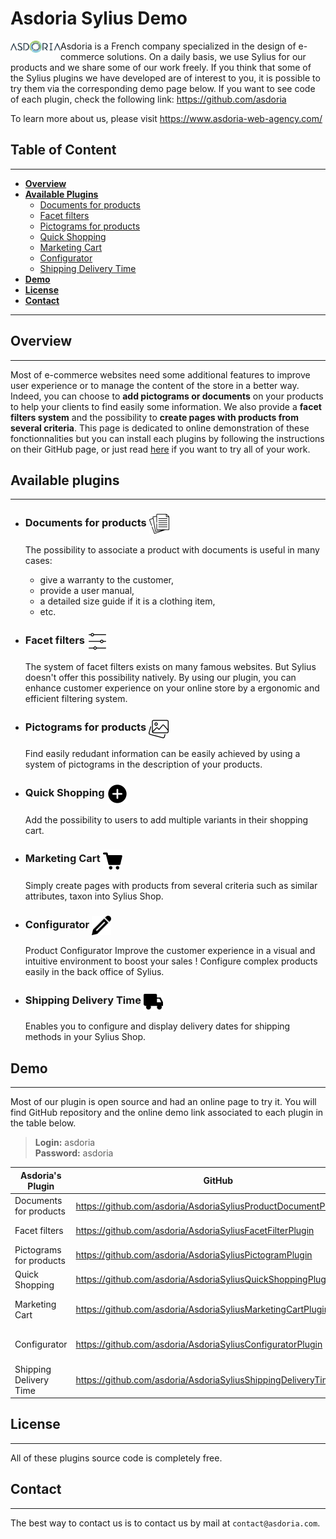 # Asdoria Sylius Demo

<p>
    <img align="left" src="documentation/asdoria-logo.png" width="80" alt="">
</p>

Asdoria is a French company specialized in the design of e-commerce solutions. On a daily basis, we use Sylius for our products and we share some of our work freely. If you think that some of the Sylius plugins we have developed are of interest to you, it is possible to try them via the corresponding demo page below.
If you want to see code of each plugin, check the following link: https://github.com/asdoria

To learn more about us, please visit https://www.asdoria-web-agency.com/

## Table of Content
***

* [**Overview**](#overview)
* [**Available Plugins**](#available-plugins)
    * [Documents for products](#documents-for-products)
    * [Facet filters](#facet-filters)
    * [Pictograms for products](#pictograms-for-products)
    * [Quick Shopping](#quick-shopping)
    * [Marketing Cart](#marketing-cart)
    * [Configurator](#configurator)
    * [Shipping Delivery Time](#shipping-delivery-time)
* [**Demo**](#demo)
* [**License**](#license)
* [**Contact**](#contact)
***

## Overview
***

Most of e-commerce websites need some additional features to improve user experience or to manage the content of the store in a better way. Indeed, you can choose to **add pictograms or documents** on your products to help your clients to find easily some information. We also provide a **facet filters system** and the possibility to **create pages with products from several criteria**. This page is dedicated to online demonstration of these fonctionnalities but you can install each plugins by following the instructions on their GitHub page, or just read [here](#local-installation-if-wanted) if you want to try all of your work.

## Available plugins
***
* ### Documents for products <img src="documentation/documents.png" width="32" alt="" style="vertical-align: middle">

  The possibility to associate a product with documents is useful in many cases:

    * give a warranty to the customer,
    * provide a user manual,
    * a detailed size guide if it is a clothing item,
    * etc.

* ### Facet filters <img src="documentation/filters.png" width="32" alt="" style="vertical-align: middle">

  The system of facet filters exists on many famous websites. But Sylius doesn't offer this possibility natively. By using our plugin, you can enhance customer experience on your online store by a ergonomic and efficient filtering system.

* ### Pictograms for products <img src="documentation/pictograms.png" width="32" alt="" style="vertical-align: middle">

  Find easily redudant information can be easily achieved by using a system of pictograms in the description of your products.

* ### Quick Shopping <img src="documentation/quickshopping.png" width="32" alt="" style="vertical-align: middle">

  Add the possibility to users to add multiple variants in their shopping cart.

* ### Marketing Cart <img src="documentation/cart.png" width="31" alt="" style="vertical-align: middle">

  Simply create pages with products from several criteria such as similar attributes, taxon into Sylius Shop.

* ### Configurator <img src="documentation/pencil.png" width="31" alt="" style="vertical-align: middle">

  Product Configurator Improve the customer experience in a visual and intuitive environment to boost your sales ! Configure complex products easily in the back office of Sylius.

* ### Shipping Delivery Time <img src="documentation/truck.svg" width="31" alt="" style="vertical-align: middle">

  Enables you to configure and display delivery dates for shipping methods in your Sylius Shop.

## Demo
***
Most of our plugin is open source and had an online page to try it. You will find GitHub repository and the online demo link associated to each plugin in the table below.
> **Login:** asdoria \
> **Password:** asdoria


| Asdoria's Plugin         | GitHub                                                               | Online Demo                                                                                        |
|--------------------------|----------------------------------------------------------------------|----------------------------------------------------------------------------------------------------|
| Documents for products   | https://github.com/asdoria/AsdoriaSyliusProductDocumentPlugin        | https://demo-sylius.asdoria.fr/admin/document-types/                                               |
| Facet filters            | https://github.com/asdoria/AsdoriaSyliusFacetFilterPlugin            | https://demo-sylius.asdoria.fr/admin/facet-filters/                                                |
| Pictograms for products  | https://github.com/asdoria/AsdoriaSyliusPictogramPlugin              | https://demo-sylius.asdoria.fr/admin/pictogram-groups/                                             |
| Quick Shopping           | https://github.com/asdoria/AsdoriaSyliusQuickShoppingPlugin          | https://demo-sylius.asdoria.fr/en_US/quick-shopping                                                |
| Marketing Cart           | https://github.com/asdoria/AsdoriaSyliusMarketingCartPlugin          | https://demo-sylius.asdoria.fr/en_US/marketing-carts/summer-collection                             |
| Configurator             | https://github.com/asdoria/AsdoriaSyliusConfiguratorPlugin           | https://demo-sylius.asdoria.fr/en_US/configurators/classic-embroidered-hat-with-your-customization |
| Shipping Delivery Time   | https://github.com/asdoria/AsdoriaSyliusShippingDeliveryTimePlugin   |  https://demo-sylius.asdoria.fr/en_US/products/sport-basic-white-t-shirt                           |
## License
***

All of these plugins source code is completely free.

## Contact
***

The best way to contact us is to contact us by mail at `contact@asdoria.com`.
